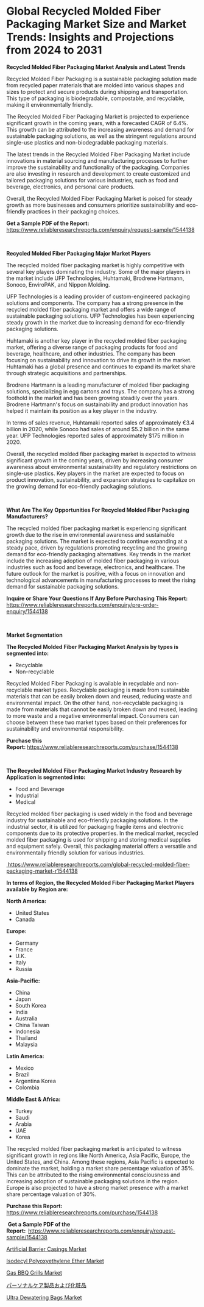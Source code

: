 <p><h1>Global Recycled Molded Fiber Packaging Market Size and Market Trends: Insights and Projections from 2024 to 2031</h1></p><p><strong>Recycled Molded Fiber Packaging Market Analysis and Latest Trends</strong></p>
<p><p>Recycled Molded Fiber Packaging is a sustainable packaging solution made from recycled paper materials that are molded into various shapes and sizes to protect and secure products during shipping and transportation. This type of packaging is biodegradable, compostable, and recyclable, making it environmentally friendly.</p><p>The Recycled Molded Fiber Packaging Market is projected to experience significant growth in the coming years, with a forecasted CAGR of 6.4%. This growth can be attributed to the increasing awareness and demand for sustainable packaging solutions, as well as the stringent regulations around single-use plastics and non-biodegradable packaging materials.</p><p>The latest trends in the Recycled Molded Fiber Packaging Market include innovations in material sourcing and manufacturing processes to further improve the sustainability and functionality of the packaging. Companies are also investing in research and development to create customized and tailored packaging solutions for various industries, such as food and beverage, electronics, and personal care products.</p><p>Overall, the Recycled Molded Fiber Packaging Market is poised for steady growth as more businesses and consumers prioritize sustainability and eco-friendly practices in their packaging choices.</p></p>
<p><strong>Get a Sample PDF of the Report:&nbsp;</strong> <a href="https://www.reliableresearchreports.com/enquiry/request-sample/1544138">https://www.reliableresearchreports.com/enquiry/request-sample/1544138</a></p>
<p>&nbsp;</p>
<p><strong>Recycled Molded Fiber Packaging Major Market Players</strong></p>
<p><p>The recycled molded fiber packaging market is highly competitive with several key players dominating the industry. Some of the major players in the market include UFP Technologies, Huhtamaki, Brodrene Hartmann, Sonoco, EnviroPAK, and Nippon Molding.</p><p>UFP Technologies is a leading provider of custom-engineered packaging solutions and components. The company has a strong presence in the recycled molded fiber packaging market and offers a wide range of sustainable packaging solutions. UFP Technologies has been experiencing steady growth in the market due to increasing demand for eco-friendly packaging solutions.</p><p>Huhtamaki is another key player in the recycled molded fiber packaging market, offering a diverse range of packaging products for food and beverage, healthcare, and other industries. The company has been focusing on sustainability and innovation to drive its growth in the market. Huhtamaki has a global presence and continues to expand its market share through strategic acquisitions and partnerships.</p><p>Brodrene Hartmann is a leading manufacturer of molded fiber packaging solutions, specializing in egg cartons and trays. The company has a strong foothold in the market and has been growing steadily over the years. Brodrene Hartmann's focus on sustainability and product innovation has helped it maintain its position as a key player in the industry.</p><p>In terms of sales revenue, Huhtamaki reported sales of approximately €3.4 billion in 2020, while Sonoco had sales of around $5.2 billion in the same year. UFP Technologies reported sales of approximately $175 million in 2020.</p><p>Overall, the recycled molded fiber packaging market is expected to witness significant growth in the coming years, driven by increasing consumer awareness about environmental sustainability and regulatory restrictions on single-use plastics. Key players in the market are expected to focus on product innovation, sustainability, and expansion strategies to capitalize on the growing demand for eco-friendly packaging solutions.</p></p>
<p>&nbsp;</p>
<p><strong>What Are The Key Opportunities For Recycled Molded Fiber Packaging Manufacturers?</strong></p>
<p><p>The recycled molded fiber packaging market is experiencing significant growth due to the rise in environmental awareness and sustainable packaging solutions. The market is expected to continue expanding at a steady pace, driven by regulations promoting recycling and the growing demand for eco-friendly packaging alternatives. Key trends in the market include the increasing adoption of molded fiber packaging in various industries such as food and beverage, electronics, and healthcare. The future outlook for the market is positive, with a focus on innovation and technological advancements in manufacturing processes to meet the rising demand for sustainable packaging solutions.</p></p>
<p><strong>Inquire or Share Your Questions If Any Before Purchasing This Report:</strong> <a href="https://www.reliableresearchreports.com/enquiry/pre-order-enquiry/1544138">https://www.reliableresearchreports.com/enquiry/pre-order-enquiry/1544138</a></p>
<p>&nbsp;</p>
<p><strong>Market Segmentation</strong></p>
<p><strong>The Recycled Molded Fiber Packaging Market Analysis by types is segmented into:</strong></p>
<p><ul><li>Recyclable</li><li>Non-recyclable</li></ul></p>
<p><p>Recycled Molded Fiber Packaging is available in recyclable and non-recyclable market types. Recyclable packaging is made from sustainable materials that can be easily broken down and reused, reducing waste and environmental impact. On the other hand, non-recyclable packaging is made from materials that cannot be easily broken down and reused, leading to more waste and a negative environmental impact. Consumers can choose between these two market types based on their preferences for sustainability and environmental responsibility.</p></p>
<p><strong>Purchase this Report:&nbsp;</strong><a href="https://www.reliableresearchreports.com/purchase/1544138">https://www.reliableresearchreports.com/purchase/1544138</a></p>
<p>&nbsp;</p>
<p><strong>The Recycled Molded Fiber Packaging Market Industry Research by Application is segmented into:</strong></p>
<p><ul><li>Food and Beverage</li><li>Industrial</li><li>Medical</li></ul></p>
<p><p>Recycled molded fiber packaging is used widely in the food and beverage industry for sustainable and eco-friendly packaging solutions. In the industrial sector, it is utilized for packaging fragile items and electronic components due to its protective properties. In the medical market, recycled molded fiber packaging is used for shipping and storing medical supplies and equipment safely. Overall, this packaging material offers a versatile and environmentally friendly solution for various industries.</p></p>
<p><a href="https://www.reliableresearchreports.com/global-recycled-molded-fiber-packaging-market-r1544138">&nbsp;https://www.reliableresearchreports.com/global-recycled-molded-fiber-packaging-market-r1544138</a></p>
<p><strong>In terms of Region, the Recycled Molded Fiber Packaging Market Players available by Region are:</strong></p>
<p>
    <p> <strong> North America: </strong>
        <ul>
            <li>United States</li>
            <li>Canada</li>
        </ul>
        </p> 
    <p> <strong> Europe: </strong>
        <ul>
            <li>Germany</li>
            <li>France</li>
            <li>U.K.</li>
            <li>Italy</li>
            <li>Russia</li>
        </ul>
        </p> 
    <p> <strong> Asia-Pacific: </strong>
        <ul>
            <li>China</li>
            <li>Japan</li>
            <li>South Korea</li>
            <li>India</li>
            <li>Australia</li>
            <li>China Taiwan</li>
            <li>Indonesia</li>
            <li>Thailand</li>
            <li>Malaysia</li>
        </ul>
        </p> 
    <p> <strong> Latin America: </strong>
        <ul>
            <li>Mexico</li>
            <li>Brazil</li>
            <li>Argentina Korea</li>
            <li>Colombia</li>
        </ul>
        </p> 
    <p> <strong> Middle East & Africa: </strong>
        <ul>
            <li>Turkey</li>
            <li>Saudi</li>
            <li>Arabia</li>
            <li>UAE</li>
            <li>Korea</li>
        </ul>
    </p>
    </p>
<p><p>The recycled molded fiber packaging market is anticipated to witness significant growth in regions like North America, Asia Pacific, Europe, the United States, and China. Among these regions, Asia Pacific is expected to dominate the market, holding a market share percentage valuation of 35%. This can be attributed to the rising environmental consciousness and increasing adoption of sustainable packaging solutions in the region. Europe is also projected to have a strong market presence with a market share percentage valuation of 30%.</p></p>
<p><strong>Purchase this Report: </strong><a href="https://www.reliableresearchreports.com/purchase/1544138">https://www.reliableresearchreports.com/purchase/1544138</a></p>
<p>&nbsp;<strong>Get a Sample PDF of the Report:&nbsp;&nbsp;</strong><a href="https://www.reliableresearchreports.com/enquiry/request-sample/1544138">https://www.reliableresearchreports.com/enquiry/request-sample/1544138</a></p>
<p><strong></strong></p>
<p><p><a href="https://github.com/Angelnienowdseej3e45z3p8c/Market-Research-Report-List-2/blob/main/artificial-barrier-casings-market.md">Artificial Barrier Casings Market</a></p><p><a href="https://issuu.com/reportprime-2/docs/isodecyl-polyoxyethylene-ether-market-size-2030.pp">Isodecyl Polyoxyethylene Ether Market</a></p><p><a href="https://www.linkedin.com/pulse/gas-bbq-grills-market-outlook-industry-overview-forecast-lvrtc">Gas BBQ Grills Market</a></p><p><a href="https://github.com/EstaSprer20231/Market-Research-Report-List-1/blob/main/592787057845.md">パーソナルケア製品および化粧品</a></p><p><a href="https://github.com/brentleyjimmiealvaradoz4l1rea/Market-Research-Report-List-2/blob/main/ultra-dewatering-bags-market.md">Ultra Dewatering Bags Market</a></p></p>